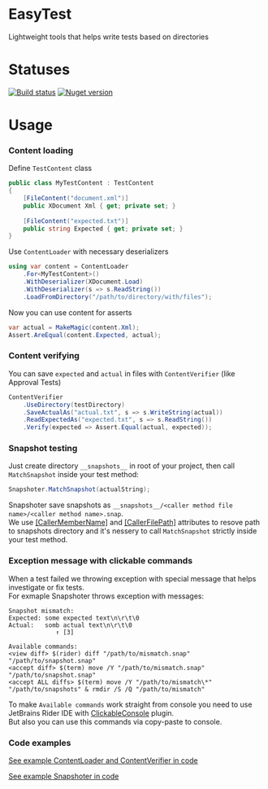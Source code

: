 # EasyTest
Lightweight tools that helps write tests based on directories

# Statuses
[![Build status](https://img.shields.io/github/workflow/status/qoter/EasyTest/Main%20build%20and%20tests?label=build%20and%20tests)](https://github.com/qoter/EasyTest/actions)
[![Nuget version](https://img.shields.io/nuget/v/EasyTest)](https://www.nuget.org/packages/EasyTest)

# Usage

### Content loading
Define `TestContent` class
```cs
public class MyTestContent : TestContent
{
    [FileContent("document.xml")]
    public XDocument Xml { get; private set; }
    
    [FileContent("expected.txt")]
    public string Expected { get; private set; }
}
```

Use `ContentLoader` with necessary deserializers
```cs
using var content = ContentLoader
    .For<MyTestContent>()
    .WithDeserializer(XDocument.Load)
    .WithDeserializer(s => s.ReadString())
    .LoadFromDirectory("/path/to/directory/with/files");
```
Now you can use content for asserts
```cs
var actual = MakeMagic(content.Xml);
Assert.AreEqual(content.Expected, actual);
```

### Content verifying
You can save `expected` and `actual` in files with `ContentVerifier` (like Approval Tests)
```cs
ContentVerifier
    .UseDirectory(testDirectory)
    .SaveActualAs("actual.txt", s => s.WriteString(actual))
    .ReadExpectedAs("expected.txt", s => s.ReadString())
    .Verify(expected => Assert.Equal(actual, expected));
```

### Snapshot testing
Just create directory `__snapshots__` in root of your project, then call `MatchSnapshot` inside your test method:
```cs
Snapshoter.MatchSnapshot(actualString);
```
Snapshoter save snapshots as `__snapshots__/<caller method file name>/<caller method name>.snap`.  
We use [\[CallerMemberName\]](https://docs.microsoft.com/en-us/dotnet/api/system.runtime.compilerservices.callermembernameattribute) and [\[CallerFilePath\]](https://docs.microsoft.com/en-us/dotnet/api/system.runtime.compilerservices.callerfilepathattribute) attributes to resove path to snapshots directory and it's nessery to call `MatchSnapshot` strictly inside your test method.

### Exception message with clickable commands
When a test failed we throwing exception with special message that helps investigate or fix tests.  
For exmaple Snapshoter throws exception with messages:
```
Snapshot mismatch:
Expected: some expected text\n\r\t\0
Actual:   somb actual text\n\r\t\0
             ↑ [3]

Available commands:
<view diff> $(rider) diff "/path/to/mismatch.snap" "/path/to/snapshot.snap"
<accept diff> $(term) move /Y "/path/to/mismatch.snap" "/path/to/snapshot.snap"
<accept ALL diffs> $(term) move /Y "/path/to/mismatch\*" "/path/to/snapshots" & rmdir /S /Q "/path/to/mismatch"
```
To make `Available commands` work straight from console you need to use JetBrains Rider IDE with [ClickableConsole](https://plugins.jetbrains.com/plugin/18946-clickableconsole) plugin.  
But also you can use this commands via copy-paste to console.

### Code examples
[See example ContentLoader and ContentVerifier in code](https://github.com/qoter/EasyTest/blob/master/src/EasyTest.Tests/UsageExample.cs#L19) 

[See example Snapshoter in code](https://github.com/qoter/EasyTest/blob/master/src/EasyTest.Tests/SnapshoterUsageExample.cs#L21)

